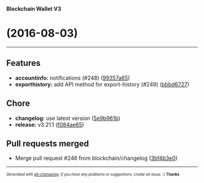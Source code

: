 __Blockchain Wallet V3__

#   (2016-08-03)



---

## Features

- **accountinfo:** notifications (#248)
  ([99357a65](https://github.com/blockchain/My-Wallet-V3/commit/99357a65c9203cc7c37e63eabfbc65275d05f417))
- **exporthistory:** add API method for export-history (#249)
  ([bbbd6727](https://github.com/blockchain/My-Wallet-V3/commit/bbbd67270620313ce67e6a5d2759fd7539f18005))


## Chore

- **changelog:** use latest version
  ([5e9b961b](https://github.com/blockchain/My-Wallet-V3/commit/5e9b961b3bae9efcab79382d3d53e68a84ac19bd))
- **release:** v3.21.1
  ([f084ae65](https://github.com/blockchain/My-Wallet-V3/commit/f084ae65d96bb5b6ec19365e7d013c1e80e31c67))


## Pull requests merged

- Merge pull request #246 from blockchain/changelog
  ([3bf4b3e0](https://github.com/blockchain/My-Wallet-V3/commit/3bf4b3e0254c1fcef8d2972f03e52d8e9d538199))



---
<sub><sup>*Generated with [git-changelog](https://github.com/rafinskipg/git-changelog). If you have any problems or suggestions, create an issue.* :) **Thanks** </sub></sup>